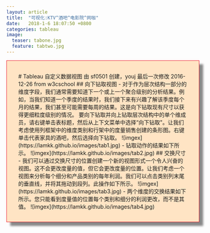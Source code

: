 ```yaml
---
layout: article
title:  "可视化:KTV^酒吧^电影院^网咖"
date:   2018-1-6 18:07:50 +0800
categories: tableau 
image:
  teaser: tabone.jpg
  feature: tabtwo.jpg
---
```

<div class="row img-rounded" style="background-color:#ffe4c4;padding:30px; box-shadow: 10px 10px 5px #888888; border: 1px solid #EA1D2D;">
<div class="col-md-12">
<div class="col-md-12"  markdown="1" >
# Tableau 自定义数据视图
由 sf0501 创建，youj 最后一次修改 2016-12-26
from w3cschool
## 向下钻取视图
- 对于作为层次结构一部分的维度字段，我们通常需要知道下一个或上一个聚合级别的分析结果。例如，当我们知道一个季度的结果时，我们接下来有兴趣了解该季度每个月的结果，我们甚至可能需要每周的结果。这是向下钻取现有尺寸以获得更细粒度级别的情况。
要向下钻取并向上钻取层次结构中的单个维成员，请右键单击表标题，然后从上下文菜单中选择“向下钻取"。让我们考虑使用列框架中的维度类别和行架中的度量销售创建的条形图。右键单击代表家具的酒吧，然后选择向下钻取。
![imgex](https://lamkk.github.io/images/tab1.jpg)
- 钻取动作的结果如下所示。
![imgex](https://lamkk.github.io/images/tab2.jpg)
## 交换尺寸
- 我们可以通过交换尺寸的位置创建一个新的视图形式一个令人兴奋的视图。这不会更改度量的值，但它会更改度量的位置。让我们考虑一个视图来分析每个细分和产品类别的每年利润。我们可以点击类别列末尾的垂直线，并将其拖动到段列。此操作如下所示。
![imgex](https://lamkk.github.io/images/tab3.jpg)
- 两个维度的交换结果如下所示。您只能看到度量值的位置每个类别和细分的利润更改，而不是其值。
![imgex](https://lamkk.github.io/images/tab4.jpg)

 </div>
 </div>
 </div>

